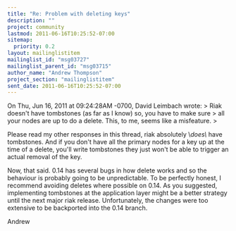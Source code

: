 ```yaml
---
title: "Re: Problem with deleting keys"
description: ""
project: community
lastmod: 2011-06-16T10:25:52-07:00
sitemap:
  priority: 0.2
layout: mailinglistitem
mailinglist_id: "msg03727"
mailinglist_parent_id: "msg03715"
author_name: "Andrew Thompson"
project_section: "mailinglistitem"
sent_date: 2011-06-16T10:25:52-07:00
---
```



On Thu, Jun 16, 2011 at 09:24:28AM -0700, David Leimbach wrote:
&gt; Riak doesn't have tombstones (as far as I know) so, you have to make sure
&gt; all your nodes are up to do a delete. This, to me, seems like a misfeature.
&gt; 

Please read my other responses in this thread, riak absolutely \\*does\\*
have tombstones. And if you don't have all the primary nodes for a key
up at the time of a delete, you'll write tombstones they just won't be
able to trigger an actual removal of the key.

Now, that said. 0.14 has several bugs in how delete works and so the
behaviour is probably going to be unpredictable. To be perfectly honest,
I recommend avoiding deletes where possible on 0.14. As you suggested,
implementing tombstones at the application layer might be a better
strategy until the next major riak release. Unfortunately, the changes
were too extensive to be backported into the 0.14 branch.

Andrew

